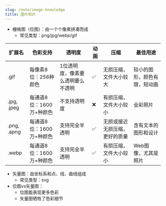 ```yaml
---
slug: /note/image-knowledge
title: 图片知识
---
```

- 栅格图（位图）：由一个个像素拼凑而成
	- 常见类型：png/jpg/webp/gif

| 扩展名         | 色彩支持            | 透明度               | 动画  | 压缩              | 最佳用途           |
| ----------- | --------------- | ----------------- | --- | --------------- | -------------- |
| .gif        | 每像素8位：256种颜色    | 1位透明度，像素要么透明要么不透明 | ✅   | 无损压缩，文件大小较大     | 较小的图形，颜色有限，短动画 |
| .jpg, .jpeg | 每通道8位：1600万+种颜色 | 不支持透明度            | ❌   | 有损压缩，文件大小较小     | 全彩照片           |
| .png, .apng | 每通道8位：1600万+种颜色 | 支持完全半透明           | ✅   | 无损或接近无损压缩，更好的质量 | 含有文本的图形和设计     |
| .webp       | 每通道8位：1600万+种颜色 | 支持完全半透明           | ✅   | 有损压缩，文件大小较小     | Web图像，尤其是照片    |

- 矢量图：由坐标系和点、线、曲线组成
	- 常见类型：svg
- 位图vs矢量图：
	- 位图能表现更多色彩
	- 矢量图牺牲了色彩细节
